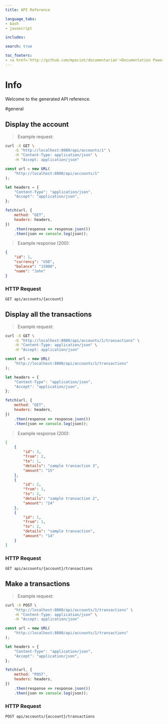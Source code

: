 ```yaml
---
title: API Reference

language_tabs:
- bash
- javascript

includes:

search: true

toc_footers:
- <a href='http://github.com/mpociot/documentarian'>Documentation Powered by Documentarian</a>
---
```

<!-- START_INFO -->
# Info

Welcome to the generated API reference.

<!-- END_INFO -->

#general


<!-- START_9b44b4cf3baf08caef7a0b0feb798b91 -->
## Display the account

> Example request:

```bash
curl -X GET \
    -G "http://localhost:8080/api/accounts/1" \
    -H "Content-Type: application/json" \
    -H "Accept: application/json"
```

```javascript
const url = new URL(
    "http://localhost:8080/api/accounts/1"
);

let headers = {
    "Content-Type": "application/json",
    "Accept": "application/json",
};

fetch(url, {
    method: "GET",
    headers: headers,
})
    .then(response => response.json())
    .then(json => console.log(json));
```


> Example response (200):

```json
{
    "id": 1,
    "currency": "USD",
    "balance": "15000",
    "name": "John"
}
```

### HTTP Request
`GET api/accounts/{account}`


<!-- END_9b44b4cf3baf08caef7a0b0feb798b91 -->

<!-- START_e9485e6bd8fbd6ab9d07f08f48a28ac4 -->
## Display all the transactions

> Example request:

```bash
curl -X GET \
    -G "http://localhost:8080/api/accounts/1/transactions" \
    -H "Content-Type: application/json" \
    -H "Accept: application/json"
```

```javascript
const url = new URL(
    "http://localhost:8080/api/accounts/1/transactions"
);

let headers = {
    "Content-Type": "application/json",
    "Accept": "application/json",
};

fetch(url, {
    method: "GET",
    headers: headers,
})
    .then(response => response.json())
    .then(json => console.log(json));
```


> Example response (200):

```json
[
    {
        "id": 3,
        "from": 2,
        "to": 1,
        "details": "sample transaction 3",
        "amount": "15"
    },
    {
        "id": 2,
        "from": 1,
        "to": 2,
        "details": "sample transaction 2",
        "amount": "24"
    },
    {
        "id": 1,
        "from": 1,
        "to": 2,
        "details": "sample transaction",
        "amount": "14"
    }
]
```

### HTTP Request
`GET api/accounts/{account}/transactions`


<!-- END_e9485e6bd8fbd6ab9d07f08f48a28ac4 -->

<!-- START_f264c3bf65231a66c5de7ac1205f1c04 -->
## Make a transactions

> Example request:

```bash
curl -X POST \
    "http://localhost:8080/api/accounts/1/transactions" \
    -H "Content-Type: application/json" \
    -H "Accept: application/json"
```

```javascript
const url = new URL(
    "http://localhost:8080/api/accounts/1/transactions"
);

let headers = {
    "Content-Type": "application/json",
    "Accept": "application/json",
};

fetch(url, {
    method: "POST",
    headers: headers,
})
    .then(response => response.json())
    .then(json => console.log(json));
```



### HTTP Request
`POST api/accounts/{account}/transactions`


<!-- END_f264c3bf65231a66c5de7ac1205f1c04 -->


